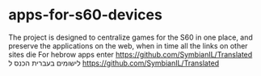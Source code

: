 # apps-for-s60-devices
The project is designed to centralize games for the S60 in one place, and preserve the applications on the web, when in time all the links on other sites die
For hebrow apps enter
https://github.com/SymbianIL/Translated
לישומים בעברית הכנס ל
https://github.com/SymbianIL/Translated
